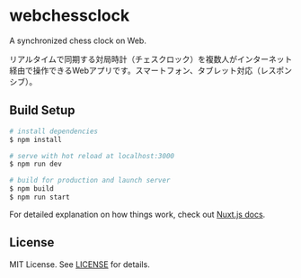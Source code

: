 # webchessclock

A synchronized chess clock on Web.

リアルタイムで同期する対局時計（チェスクロック）を複数人がインターネット経由で操作できるWebアプリです。スマートフォン、タブレット対応（レスポンシブ）。

## Build Setup

```bash
# install dependencies
$ npm install

# serve with hot reload at localhost:3000
$ npm run dev

# build for production and launch server
$ npm build
$ npm run start
```

For detailed explanation on how things work, check out [Nuxt.js docs](https://nuxtjs.org).

## License

MIT License. See [LICENSE](LICENSE) for details.
